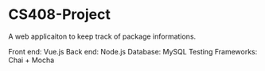 # CS408-Project

A web applicaiton to keep track of package informations.

Front end: Vue.js
Back end: Node.js
Database: MySQL
Testing Frameworks: Chai + Mocha
